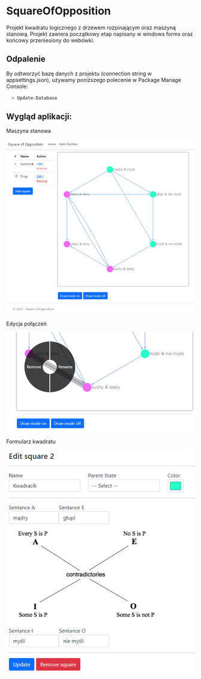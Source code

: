 # SquareOfOpposition
Projekt kwadratu logicznego z drzewem rozpinającym oraz maszyną stanową.
Projekt zawiera początkowy etap napisany w windows forms oraz końcowy przeniesiony do webówki.

## Odpalenie
By odtworzyć bazę danych z projektu (connection string w appsettings.json), używamy poniższego polecenie w Package Manage Console:
```bash
  > Update-Database
```

## Wygląd aplikacji:

Maszyna stanowa

![App Screenshot](https://raw.githubusercontent.com/Azuyuto/SquareOfOpposition/master/images/graf1.PNG)

Edycja połączeń

![App Screenshot](https://raw.githubusercontent.com/Azuyuto/SquareOfOpposition/master/images/graf2.PNG)

Formularz kwadratu

![App Screenshot](https://raw.githubusercontent.com/Azuyuto/SquareOfOpposition/master/images/graf3.PNG)
